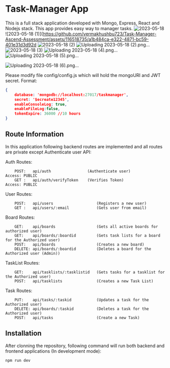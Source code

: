 # Task-Manager App
This is a full stack application developed with Mongo, Express, React and Nodejs stack. This app provides easy way to manager tasks.
![2023-05-18](https://github.com/vermakhushbu723/Task-Manager-Ascend-Assessment/assets/116518735/59d4e838-d89f-4991-9630-0aab0e3ddc3c)
![2023-05-18 (1)](https://github.com/vermakhushbu723/Task-Manager-Ascend-Assessment/assets/116518735/a1b484ca-e322-4871-bc59-401e31d3d92d
![2023-05-18 (2)](https://github.com/vermakhushbu723/Task-Manager-Ascend-Assessment/assets/116518735/ab251bcf-edb4-4e8f-aa5a-650e6a6da067)
![Uploading 2023-05-18 (2).png…]()
![2023-05-18 (3)](https://github.com/vermakhushbu723/Task-Manager-Ascend-Assessment/assets/116518735/74a51dd4-e08c-4746-877b-922149bec52f)
![Uploading 2023-05-18 (4).png…]()
![Uploading 2023-05-18 (5).png…]()

![Uploading 2023-05-18 (6).png…]()



Please modify file config/config.js which will hold the mongoURI and JWT secret. Format:

```json
{
    database: 'mongodb://localhost:27017/taskmanager',
    secret: '$ecreate12345',
    enableConsoleLog: true,
    enableFileLog:false,
    tokenExpire: 36000 //10 hours
}

```

## Route Information
In this application following backend routes are implemented and all routes are private except Authenticate user API:


Auth Routes:
```text
    POST:   api/auth                (Authenticate user)               Access: PUBLIC
    GET :   api/auth/verifyToken    (Verifies Token)                  Access: PUBLIC

```

User Routes:
```text
    POST:   api/users                   (Registers a new user)
    GET :   api/users/:email            (Gets user from email)
```

Board Routes:
```text
    GET:    api/boards                  (Gets all active boards for authorized user)
    GET:    api/boards/:boardid         (Gets task lists for a board for the Authorized user)
    POST:   api/boards                  (Creates a new board)
    DELETE: api/boards/:boardid         (Deletes a board for the Authorized user (Admin))
```

TaskList Routes:
```text
    GET:    api/tasklists/:tasklistid   (Gets tasks for a tasklist for the Authorized user)
    POST:   api/tasklists               (Creates a new Task List)
```

Task Routes:
```text
    PUT:    api/tasks/:taskid           (Updates a task for the Authorized user)
    DELETE: api/boards/:taskid          (Deletes a task for the Authorized user)
    POST:   api/tasks                   (Create a new Task)
```

## Installation
After clonning the repository, following command will run both backend and frontend applications (In development mode):

```bash
npm run dev
```
